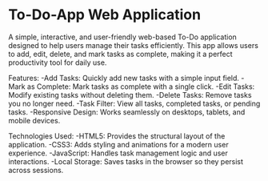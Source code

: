 # To-Do-App Web Application
A simple, interactive, and user-friendly web-based To-Do application designed to help users manage their tasks efficiently. This app allows users to add, edit, delete, and mark tasks as complete, making it a perfect productivity tool for daily use.

Features:
-Add Tasks: Quickly add new tasks with a simple input field.
-Mark as Complete: Mark tasks as complete with a single click.
-Edit Tasks: Modify existing tasks without deleting them.
-Delete Tasks: Remove tasks you no longer need.
-Task Filter: View all tasks, completed tasks, or pending tasks.
-Responsive Design: Works seamlessly on desktops, tablets, and mobile devices.

Technologies Used:
-HTML5: Provides the structural layout of the application.
-CSS3: Adds styling and animations for a modern user experience.
-JavaScript: Handles task management logic and user interactions.
-Local Storage: Saves tasks in the browser so they persist across sessions.
